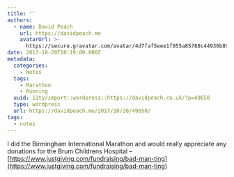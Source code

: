 ```yaml
---
title: ''
authors:
  - name: David Peach
    url: https://davidpeach.me
    avatarUrl: >-
      https://secure.gravatar.com/avatar/4d7faf5eee1f055a85788c44936b8995eaab6dfb004e7854ec747ccb272e91ee?s=96&d=mm&r=g
date: 2017-10-20T10:19:00.000Z
metadata:
  categories:
    - Notes
  tags:
    - Marathon
    - Running
  uuid: 11ty/import::wordpress::https://davidpeach.co.uk/?p=49650
  type: wordpress
  url: https://davidpeach.me/2017/10/20/49650/
tags:
  - notes
---
```

I did the Birmingham International Marathon and would really appreciate any donations for the Brum Childrens Hospital – [https://www.justgiving.com/fundraising/bad-man-ting](https://www.justgiving.com/fundraising/bad-man-ting)